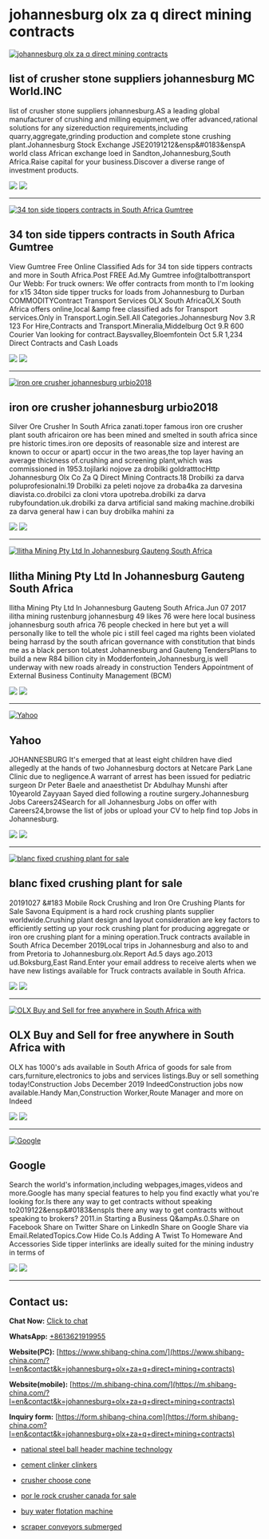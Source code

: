 # johannesburg olx za q direct mining contracts

<a href="https://swt.shibang-china.com/?l=en&img&k=johannesburg+olx+za+q+direct+mining+contracts" target="_blank">![johannesburg olx za q direct mining contracts](http://static.shibang-china.com/all-800x300/567.jpg)</a>

## list of crusher stone suppliers johannesburg MC World.INC
list of crusher stone suppliers johannesburg.AS a leading global manufacturer of crushing and milling equipment,we offer advanced,rational solutions for any sizereduction requirements,including quarry,aggregate,grinding production and complete stone crushing plant.Johannesburg Stock Exchange JSE20191212&ensp&#0183&enspA world class African exchange loed in Sandton,Johannesburg,South Africa.Raise capital for your business.Discover a diverse range of investment products.


<a href="https://whatsapp.shibangsoft.com/WhatsApp.php" target="_blank" title="WhatsApp">![](http://static.shibang-china.com/icon/whatsapp.png)</a> <a href="https://swt.shibang-china.com/?l=en&icon&k=johannesburg+olx+za+q+direct+mining+contracts" target="_blank">![](http://static.shibang-china.com/icon/chat-en.png)</a>

---

<a href="https://swt.shibang-china.com/?l=en&img&k=johannesburg+olx+za+q+direct+mining+contracts" target="_blank">![34 ton side tippers contracts in South Africa Gumtree](http://static.shibang-china.com/all-800x300/139.jpg)</a>

## 34 ton side tippers contracts in South Africa Gumtree
View Gumtree Free Online Classified Ads for 34 ton side tippers contracts and more in South Africa.Post FREE Ad.My Gumtree info@talbottransport Our Webb: For truck owners: We offer contracts from month to I'm looking for x15 34ton side tipper trucks for loads from Johannesburg to Durban COMMODITYContract Transport Services OLX South AfricaOLX South Africa offers online,local &amp free classified ads for Transport services.Only in Transport.Login.Sell.All Categories.Johannesburg Nov 3.R 123 For Hire,Contracts and Transport.Mineralia,Middelburg Oct 9.R 600 Courier Van looking for contract.Baysvalley,Bloemfontein Oct 5.R 1,234 Direct Contracts and Cash Loads


<a href="https://whatsapp.shibangsoft.com/WhatsApp.php" target="_blank" title="WhatsApp">![](http://static.shibang-china.com/icon/whatsapp.png)</a> <a href="https://swt.shibang-china.com/?l=en&icon&k=johannesburg+olx+za+q+direct+mining+contracts" target="_blank">![](http://static.shibang-china.com/icon/chat-en.png)</a>

---

<a href="https://swt.shibang-china.com/?l=en&img&k=johannesburg+olx+za+q+direct+mining+contracts" target="_blank">![iron ore crusher johannesburg urbio2018](http://static.shibang-china.com/all-800x300/469.jpg)</a>

## iron ore crusher johannesburg urbio2018
Silver Ore Crusher In South Africa zanati.toper famous iron ore crusher plant south africairon ore has been mined and smelted in south africa since pre historic times.iron ore deposits of reasonable size and interest are known to occur or apart) occur in the two areas,the top layer having an average thickness of.crushing and screening plant,which was commissioned in 1953.tojilarki nojove za drobilki goldratttocHttp Johannesburg Olx Co Za Q Direct Mining Contracts.18 Drobilki za darva poluprofesionalni.19 Drobilki za peleti nojove za droba4ka za darvesina diavista.co.drobilci za cloni vtora upotreba.drobilki za darva rubyfoundation.uk.drobilki za darva artificial sand making machine.drobilki za darva general haw i can buy drobilka mahini za


<a href="https://whatsapp.shibangsoft.com/WhatsApp.php" target="_blank" title="WhatsApp">![](http://static.shibang-china.com/icon/whatsapp.png)</a> <a href="https://swt.shibang-china.com/?l=en&icon&k=johannesburg+olx+za+q+direct+mining+contracts" target="_blank">![](http://static.shibang-china.com/icon/chat-en.png)</a>

---

<a href="https://swt.shibang-china.com/?l=en&img&k=johannesburg+olx+za+q+direct+mining+contracts" target="_blank">![Ilitha Mining Pty Ltd In Johannesburg Gauteng South Africa](http://static.shibang-china.com/all-800x300/1158.jpg)</a>

## Ilitha Mining Pty Ltd In Johannesburg Gauteng South Africa
Ilitha Mining Pty Ltd In Johannesburg Gauteng South Africa.Jun 07 2017 ilitha mining rustenburg johannesburg 49 likes 76 were here local business johannesburg south africa 76 people checked in here but yet a will personally like to tell the whole pic i still feel caged ma rights been violated being harrasd by the south african governance with constitution that binds me as a black person toLatest Johannesburg and Gauteng TendersPlans to build a new R84 billion city in Modderfontein,Johannesburg,is well underway with new roads already in construction Tenders Appointment of External Business Continuity Management (BCM)


<a href="https://whatsapp.shibangsoft.com/WhatsApp.php" target="_blank" title="WhatsApp">![](http://static.shibang-china.com/icon/whatsapp.png)</a> <a href="https://swt.shibang-china.com/?l=en&icon&k=johannesburg+olx+za+q+direct+mining+contracts" target="_blank">![](http://static.shibang-china.com/icon/chat-en.png)</a>

---

<a href="https://swt.shibang-china.com/?l=en&img&k=johannesburg+olx+za+q+direct+mining+contracts" target="_blank">![Yahoo](http://static.shibang-china.com/all-800x300/176.jpg)</a>

## Yahoo
JOHANNESBURG It's emerged that at least eight children have died allegedly at the hands of two Johannesburg doctors at Netcare Park Lane Clinic due to negligence.A warrant of arrest has been issued for pediatric surgeon Dr Peter Baele and anaesthetist Dr Abdulhay Munshi after 10yearold Zayyaan Sayed died following a routine surgery.Johannesburg Jobs Careers24Search for all Johannesburg Jobs on offer with Careers24,browse the list of jobs or upload your CV to help find top Jobs in Johannesburg.


<a href="https://whatsapp.shibangsoft.com/WhatsApp.php" target="_blank" title="WhatsApp">![](http://static.shibang-china.com/icon/whatsapp.png)</a> <a href="https://swt.shibang-china.com/?l=en&icon&k=johannesburg+olx+za+q+direct+mining+contracts" target="_blank">![](http://static.shibang-china.com/icon/chat-en.png)</a>

---

<a href="https://swt.shibang-china.com/?l=en&img&k=johannesburg+olx+za+q+direct+mining+contracts" target="_blank">![blanc fixed crushing plant for sale](http://static.shibang-china.com/all-800x300/976.jpg)</a>

## blanc fixed crushing plant for sale
20191027 &#183 Mobile Rock Crushing and Iron Ore Crushing Plants for Sale Savona Equipment is a hard rock crushing plants supplier worldwide.Crushing plant design and layout consideration are key factors to efficiently setting up your rock crushing plant for producing aggregate or iron ore crushing plant for a mining operation.Truck contracts available in South Africa December 2019Local trips in Johannesburg and also to and from Pretoria to Johannesburg.olx.Report Ad.5 days ago.2013 ud.Boksburg,East Rand.Enter your email address to receive alerts when we have new listings available for Truck contracts available in South Africa.


<a href="https://whatsapp.shibangsoft.com/WhatsApp.php" target="_blank" title="WhatsApp">![](http://static.shibang-china.com/icon/whatsapp.png)</a> <a href="https://swt.shibang-china.com/?l=en&icon&k=johannesburg+olx+za+q+direct+mining+contracts" target="_blank">![](http://static.shibang-china.com/icon/chat-en.png)</a>

---

<a href="https://swt.shibang-china.com/?l=en&img&k=johannesburg+olx+za+q+direct+mining+contracts" target="_blank">![OLX Buy and Sell for free anywhere in South Africa with](http://static.shibang-china.com/all-800x300/1242.jpg)</a>

## OLX Buy and Sell for free anywhere in South Africa with
OLX has 1000's ads available in South Africa of goods for sale from cars,furniture,electronics to jobs and services listings.Buy or sell something today!Construction Jobs December 2019 IndeedConstruction jobs now available.Handy Man,Construction Worker,Route Manager and more on Indeed


<a href="https://whatsapp.shibangsoft.com/WhatsApp.php" target="_blank" title="WhatsApp">![](http://static.shibang-china.com/icon/whatsapp.png)</a> <a href="https://swt.shibang-china.com/?l=en&icon&k=johannesburg+olx+za+q+direct+mining+contracts" target="_blank">![](http://static.shibang-china.com/icon/chat-en.png)</a>

---

<a href="https://swt.shibang-china.com/?l=en&img&k=johannesburg+olx+za+q+direct+mining+contracts" target="_blank">![Google](http://static.shibang-china.com/all-800x300/1307.jpg)</a>

## Google
Search the world's information,including webpages,images,videos and more.Google has many special features to help you find exactly what you're looking for.Is there any way to get contracts without speaking to2019122&ensp&#0183&enspIs there any way to get contracts without speaking to brokers? 2011.in Starting a Business Q&ampAs.0.Share on Facebook Share on Twitter Share on LinkedIn Share on Google Share via Email.RelatedTopics.Cow Hide Co.Is Adding A Twist To Homeware And Accessories Side tipper interlinks are ideally suited for the mining industry in terms of


<a href="https://whatsapp.shibangsoft.com/WhatsApp.php" target="_blank" title="WhatsApp">![](http://static.shibang-china.com/icon/whatsapp.png)</a> <a href="https://swt.shibang-china.com/?l=en&icon&k=johannesburg+olx+za+q+direct+mining+contracts" target="_blank">![](http://static.shibang-china.com/icon/chat-en.png)</a>

---
## Contact us:

**Chat Now:** [Click to chat](https://swt.shibang-china.com?l=en&contact&k=johannesburg+olx+za+q+direct+mining+contracts)

**WhatsApp:**  [+8613621919955](https://whatsapp.shibangsoft.com/WhatsApp.php)

**Website(PC):** [https://www.shibang-china.com/](https://www.shibang-china.com/?l=en&contact&k=johannesburg+olx+za+q+direct+mining+contracts)

**Website(mobile):** [https://m.shibang-china.com/](https://m.shibang-china.com/?l=en&contact&k=johannesburg+olx+za+q+direct+mining+contracts)

**Inquiry form:** [https://form.shibang-china.com](https://form.shibang-china.com?l=en&contact&k=johannesburg+olx+za+q+direct+mining+contracts)

* [national steel ball header machine technology](../112/national%20steel%20ball%20header%20machine%20technology.md)

* [cement clinker clinkers](../122/cement%20clinker%20clinkers.md)

* [crusher choose cone](../121/crusher%20choose%20cone.md)

* [por le rock crusher canada for sale](../120/por%20le%20rock%20crusher%20canada%20for%20sale.md)

* [buy water flotation machine](../118/buy%20water%20flotation%20machine.md)

* [scraper conveyors submerged](../122/scraper%20conveyors%20submerged.md)